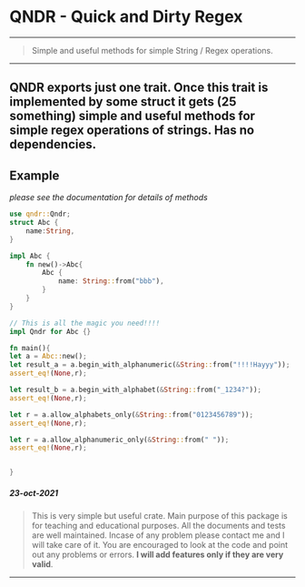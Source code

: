 # QNDR - Quick and Dirty Regex
---
>Simple and useful methods for simple String / Regex operations.
---
**QNDR** exports just one trait.  Once this trait is implemented by some struct it gets (25 something) simple and useful methods for simple regex operations of strings.
Has no dependencies.
---
## Example
*please see the documentation for details of methods*
```rust
use qndr::Qndr;
struct Abc {
    name:String,
}

impl Abc {
    fn new()->Abc{
        Abc {
            name: String::from("bbb"),
        }
    }
}

// This is all the magic you need!!!!
impl Qndr for Abc {}

fn main(){
let a = Abc::new();
let result_a = a.begin_with_alphanumeric(&String::from("!!!!Hayyy"));
assert_eq!(None,r);

let result_b = a.begin_with_alphabet(&String::from("_1234?"));
assert_eq!(None,r);

let r = a.allow_alphabets_only(&String::from("0123456789"));
assert_eq!(None,r);

let r = a.allow_alphanumeric_only(&String::from(" "));
assert_eq!(None,r);


}
```

##### 23-oct-2021
> This is very simple but useful crate. Main purpose of this package is for teaching and educational purposes. 
> All the documents and tests are well maintained. Incase of any problem please contact me and I will take care of it. 
> You are encouraged to look at the code and point out any problems or errors. **I will add features only if they are very valid**.
---
